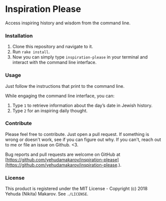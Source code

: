 Inspiration Please
==================

Access inspiring history and wisdom from the command line.

### Installation

1. Clone this repository and navigate to it.
2. Run `rake install`.
3. Now you can simply type `inspiration-please` in your terminal and interact with the command line interface.

### Usage

Just follow the instructions that print to the command line.

While engaging the command line interface, you can: 

1. Type `​1`​ to retrieve information about the day’s date in Jewish history.
2. Type `​2`​ for an inspiring daily thought.

### Contribute

Please feel free to contribute. Just open a pull request. If something is wrong or doesn't work, see if you can figure out why. If you can't, reach out to me or file an issue on Github. \<3.

Bug reports and pull requests are welcome on GitHub at [https://github.com/yehudamakarov/inspiration-please](https://github.com/yehudamakarov/inspiration-please.).

### License

This product is registered under the MIT License - Copyright (c) 2018 Yehuda (Nikita) Makarov. See `./LICENSE`.